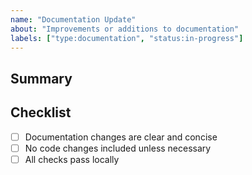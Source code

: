 ```yaml
---
name: "Documentation Update"
about: "Improvements or additions to documentation"
labels: ["type:documentation", "status:in-progress"]
---
```


## Summary

<!-- What documentation has been updated or added? -->

## Checklist

- [ ] Documentation changes are clear and concise
- [ ] No code changes included unless necessary
- [ ] All checks pass locally